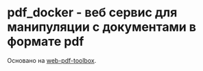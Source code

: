 # pdf_docker - веб сервис для манипуляции с документами в формате pdf
Основано на [web-pdf-toolbox](https://github.com/natpuch/web-pdf-toolbox).  
